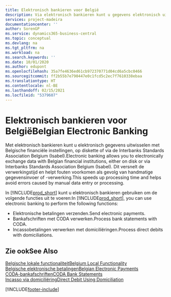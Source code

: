 ```yaml
---
title: Elektronisch bankieren voor België
description: Via elektronisch bankieren kunt u gegevens elektronisch uitwisselen met Belgische financiële instellingen. Gegevens kunnen per schijf of via een modem of Isabel (Interbanks Standards Association Belgium) worden uitgewisseld. Op deze manier profiteert u van een snellere verwerkingstijd en voorkomt u fouten als gevolg van handmatige gegevensinvoer of -verwerking.
services: project-madeira
documentationcenter: ''
author: SorenGP
ms.service: dynamics365-business-central
ms.topic: conceptual
ms.devlang: na
ms.tgt_pltfrm: na
ms.workload: na
ms.search.keywords: ''
ms.date: 10/01/2020
ms.author: edupont
ms.openlocfilehash: 35a7fe4636ed61cb972370771d04cd6a5cbc0466
ms.sourcegitcommit: ff2b55b7e790447e0c1fcd5c2ec7f7610338ebaa
ms.translationtype: HT
ms.contentlocale: nl-BE
ms.lasthandoff: 02/15/2021
ms.locfileid: "5379607"
---
```

# <a name="belgian-electronic-banking"></a><span data-ttu-id="ad4f1-105">Elektronisch bankieren voor België</span><span class="sxs-lookup"><span data-stu-id="ad4f1-105">Belgian Electronic Banking</span></span>
<span data-ttu-id="ad4f1-106">Met elektronisch bankieren kunt u elektronisch gegevens uitwisselen met Belgische financiële instellingen, op diskette of via de Interbanks Standards Association Belgium (Isabel).</span><span class="sxs-lookup"><span data-stu-id="ad4f1-106">Electronic banking allows you to electronically exchange data with Belgian financial institutions, either on disk or via Interbanks Standards Association Belgium (Isabel).</span></span> <span data-ttu-id="ad4f1-107">Dit versnelt de verwerkingstijd en helpt fouten voorkomen als gevolg van handmatige gegevensinvoer of -verwerking.</span><span class="sxs-lookup"><span data-stu-id="ad4f1-107">This speeds up processing time and helps avoid errors caused by manual data entry or processing.</span></span>  

<span data-ttu-id="ad4f1-108">In [!INCLUDE[prod_short](../../includes/prod_short.md)] kunt u elektronisch bankieren gebruiken om de volgende functies uit te voeren:</span><span class="sxs-lookup"><span data-stu-id="ad4f1-108">In [!INCLUDE[prod_short](../../includes/prod_short.md)], you can use electronic banking to perform the following functions:</span></span>  

- <span data-ttu-id="ad4f1-109">Elektronische betalingen verzenden.</span><span class="sxs-lookup"><span data-stu-id="ad4f1-109">Send electronic payments.</span></span>  
- <span data-ttu-id="ad4f1-110">Bankafschriften met CODA verwerken.</span><span class="sxs-lookup"><span data-stu-id="ad4f1-110">Process bank statements with CODA.</span></span>  
- <span data-ttu-id="ad4f1-111">Incassobetalingen verwerken met domiciliëringen.</span><span class="sxs-lookup"><span data-stu-id="ad4f1-111">Process direct debits with domiciliations.</span></span>  

## <a name="see-also"></a><span data-ttu-id="ad4f1-112">Zie ook</span><span class="sxs-lookup"><span data-stu-id="ad4f1-112">See Also</span></span>  
[<span data-ttu-id="ad4f1-113">Belgische lokale functionaliteit</span><span class="sxs-lookup"><span data-stu-id="ad4f1-113">Belgium Local Functionality</span></span>](belgium-local-functionality.md)  
[<span data-ttu-id="ad4f1-114">Belgische elektronische betalingen</span><span class="sxs-lookup"><span data-stu-id="ad4f1-114">Belgian Electronic Payments</span></span>](belgian-electronic-payments.md)  
[<span data-ttu-id="ad4f1-115">CODA-bankafschriften</span><span class="sxs-lookup"><span data-stu-id="ad4f1-115">CODA Bank Statements</span></span>](coda-bank-statements.md)  
[<span data-ttu-id="ad4f1-116">Incasso via domiciliëring</span><span class="sxs-lookup"><span data-stu-id="ad4f1-116">Direct Debit Using Domiciliation</span></span>](direct-debit-using-domiciliation.md)


[!INCLUDE[footer-include](../../includes/footer-banner.md)]